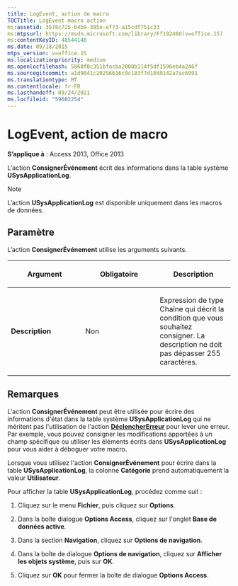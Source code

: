 ```yaml
---
title: LogEvent, action de macro
TOCTitle: LogEvent macro action
ms:assetid: 3578c725-64b9-385e-ef73-a15cdf751c33
ms:mtpsurl: https://msdn.microsoft.com/library/Ff192460(v=office.15)
ms:contentKeyID: 48544148
ms.date: 09/18/2015
mtps_version: v=office.15
ms.localizationpriority: medium
ms.openlocfilehash: 5868f8c351bfacba2008b114f5df1596eb4a246f
ms.sourcegitcommit: a1d9041c20256616c9c183f7d1049142a7ac6991
ms.translationtype: MT
ms.contentlocale: fr-FR
ms.lasthandoff: 09/24/2021
ms.locfileid: "59602254"
---
```

# <a name="logevent-macro-action"></a>LogEvent, action de macro

**S’applique à** : Access 2013, Office 2013

L'action **ConsignerÉvénement** écrit des informations dans la table système **USysApplicationLog**.

> [!NOTE]
> L’action **USysApplicationLog** est disponible uniquement dans les macros de données.

## <a name="setting"></a>Paramètre

L’action **ConsignerÉvénement** utilise les arguments suivants.

<table>
<colgroup>
<col style="width: 33%" />
<col style="width: 33%" />
<col style="width: 33%" />
</colgroup>
<thead>
<tr class="header">
<th><p>Argument</p></th>
<th><p>Obligatoire</p></th>
<th><p>Description</p></th>
</tr>
</thead>
<tbody>
<tr class="odd">
<td><p><strong>Description</strong></p></td>
<td><p>Non</p></td>
<td><p>Expression de type Chaîne qui décrit la condition que vous souhaitez consigner. La description ne doit pas dépasser 255 caractères.</p></td>
</tr>
</tbody>
</table>

## <a name="remarks"></a>Remarques

L'action **ConsignerÉvénement** peut être utilisée pour écrire des informations d'état dans la table système **USysApplicationLog** qui ne méritent pas l'utilisation de l'action **[DéclencherErreur](raiseerror-macro-action.md)** pour lever une erreur. Par exemple, vous pouvez consigner les modifications apportées à un champ spécifique ou utiliser les éléments écrits dans **USysApplicationLog** pour vous aider à déboguer votre macro.

Lorsque vous utilisez l'action **ConsignerÉvénement** pour écrire dans la table **USysApplicationLog**, la colonne **Catégorie** prend automatiquement la valeur **Utilisateur**.

Pour afficher la table **USysApplicationLog**, procédez comme suit :

1.  Cliquez sur le menu **Fichier**, puis cliquez sur **Options**.

2.  Dans la boîte dialogue **Options Access**, cliquez sur l'onglet **Base de données active**.

3.  Dans la section **Navigation**, cliquez sur **Options de navigation**.

4.  Dans la boîte de dialogue **Options de navigation**, cliquez sur **Afficher les objets système**, puis sur **OK**.

5.  Cliquez sur **OK** pour fermer la boîte de dialogue **Options Access**.

